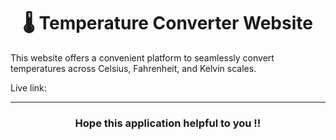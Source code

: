 <h1 align="center">🌡️ Temperature Converter Website</h1>
This website offers a convenient platform to seamlessly convert temperatures across Celsius, Fahrenheit, and Kelvin scales. 


Live link:

---
<h3 align="center">Hope this application helpful to you !!</h3>
